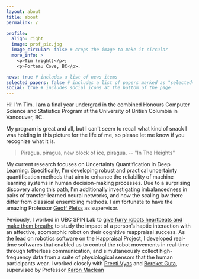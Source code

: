```yaml
---
layout: about
title: about
permalink: /

profile:
  align: right
  image: prof_pic.jpg
  image_circular: false # crops the image to make it circular
  more_info: >
    <p>Tim (right)</p>;
    <p>Porteau Cove, BC</p>.

news: true # includes a list of news items
selected_papers: false # includes a list of papers marked as "selected={true}"
social: true # includes social icons at the bottom of the page
---
```


Hi! I'm Tim. I am a final year undergrad in the combined Honours Computer Science and Statistics Program at the University of British Columbia in Vancouver, BC.

My program is great and all, but I can't seem to recall what kind of snack I was holding in this picture for the life of me, so please let me know if you recognize what it is.

> Piragua, piragua, new block of ice, piragua. -- "In The Heights"

My current research focuses on Uncertainty Quantification in Deep Learning. Specifically, I'm developing robust and practical uncertainty quantification methods that aim to enhance the reliability of machine learning systems in human decision-making processes. Due to a surprising discovery along this path, I'm additionally investigating imbalancedness in pairs of transfer-learned neural networks, and how the scaling law there differ from classical ensembling methods. I am fortunate to have the amazing Professor [Geoff Pleiss](https://geoffpleiss.com/) as supervisor.

Peviously, I worked in UBC SPIN Lab to [give furry robots heartbeats and make them breathe](https://www.cs.ubc.ca/labs/spin/node/579) to study the impact of a person’s haptic interaction with an affective, zoomorphic robot on their cognitive reappraisal success. As the lead on robotics software on the Happraisal Project, I developed real-time softwares that enabled us to control the robot movements in real-time through tetherless communication, and simultaneously collect high-frequency data from a suite of physiological sensors that the human participants wear. I worked closely with [Preeti Vyas](https://www.cs.ubc.ca/~pv/) and [Bereket Guta](https://bguta.github.io/), supervised by Professor [Karon Maclean](https://www.cs.ubc.ca/people/karon-maclean)
